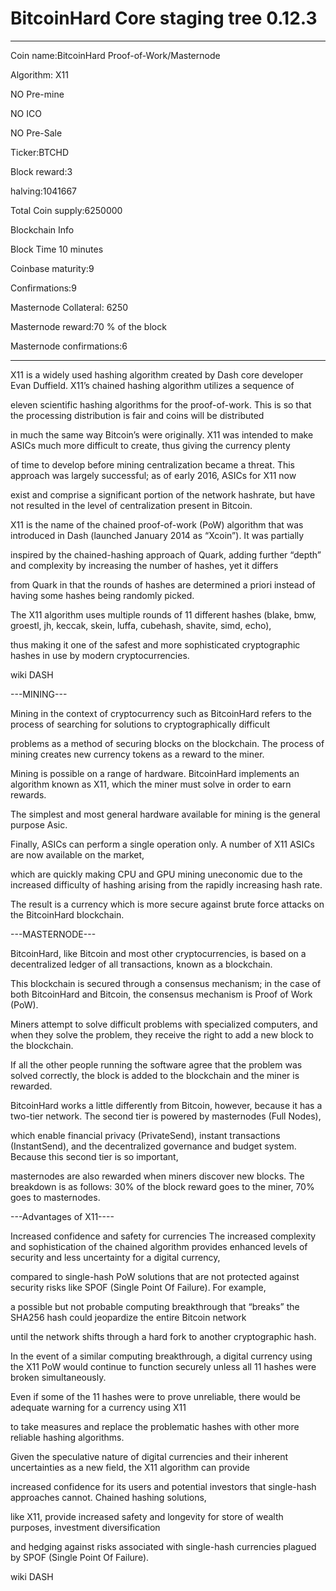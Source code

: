 BitcoinHard Core staging tree 0.12.3
===============================
----------------
Coin name:BitcoinHard Proof-of-Work/Masternode

Algorithm: X11

NO Pre-mine

NO ICO

NO Pre-Sale

Ticker:BTCHD

Block reward:3

halving:1041667

Total Coin supply:6250000

Blockchain Info

Block Time 10 minutes

Coinbase maturity:9

Confirmations:9

Masternode Collateral: 6250

Masternode reward:70 % of the block

Masternode confirmations:6

----------------


X11 is a widely used hashing algorithm created by Dash core developer Evan Duffield. X11’s chained hashing algorithm utilizes a sequence of 

eleven scientific hashing algorithms for the proof-of-work. This is so that the processing distribution is fair and coins will be distributed 

in much the same way Bitcoin’s were originally. X11 was intended to make ASICs much more difficult to create, thus giving the currency plenty 

of time to develop before mining centralization became a threat. This approach was largely successful; as of early 2016, ASICs for X11 now 

exist and comprise a significant portion of the network hashrate, but have not resulted in the level of centralization present in Bitcoin.

X11 is the name of the chained proof-of-work (PoW) algorithm that was introduced in Dash (launched January 2014 as “Xcoin”). It was partially 

inspired by the chained-hashing approach of Quark, adding further “depth” and complexity by increasing the number of hashes, yet it differs 

from Quark in that the rounds of hashes are determined a priori instead of having some hashes being randomly picked.

The X11 algorithm uses multiple rounds of 11 different hashes (blake, bmw, groestl, jh, keccak, skein, luffa, cubehash, shavite, simd, echo), 

thus making it one of the safest and more sophisticated cryptographic hashes in use by modern cryptocurrencies.


wiki DASH

---MINING---

Mining in the context of cryptocurrency such as BitcoinHard refers to the process of searching for solutions to cryptographically difficult

problems as a method of securing blocks on the blockchain. The process of mining creates new currency tokens as a reward to the miner. 

Mining is possible on a range of hardware. BitcoinHard  implements an algorithm known as X11, which the miner must solve in order to earn rewards.

The simplest and most general hardware available for mining is the general purpose Asic.

Finally, ASICs can perform a single operation only. A number of X11 ASICs are now available on the market, 

which are quickly making CPU and GPU mining uneconomic due to the increased difficulty of hashing arising from the rapidly increasing hash rate.

The result is a currency which is more secure against brute force attacks on the BitcoinHard blockchain.

---MASTERNODE---

BitcoinHard, like Bitcoin and most other cryptocurrencies, is based on a decentralized ledger of all transactions, known as a blockchain.

This blockchain is secured through a consensus mechanism; in the case of both BitcoinHard and Bitcoin, the consensus mechanism is Proof of Work (PoW).

Miners attempt to solve difficult problems with specialized computers, and when they solve the problem, they receive the right to add a new block to the blockchain.

If all the other people running the software agree that the problem was solved correctly, the block is added to the blockchain and the miner is rewarded.

BitcoinHard works a little differently from Bitcoin, however, because it has a two-tier network. The second tier is powered by masternodes (Full Nodes),

which enable financial privacy (PrivateSend), instant transactions (InstantSend), and the decentralized governance and budget system. Because this second tier is so important,
 
masternodes are also rewarded when miners discover new blocks. The breakdown is as follows: 30% of the block reward goes to the miner, 70% goes to masternodes.

---Advantages of X11----

Increased confidence and safety for currencies
The increased complexity and sophistication of the chained algorithm provides enhanced levels of security and less uncertainty for a digital currency,

compared to single-hash PoW solutions that are not protected against security risks like SPOF (Single Point Of Failure). For example,

a possible but not probable computing breakthrough that “breaks” the SHA256 hash could jeopardize the entire Bitcoin network

until the network shifts through a hard fork to another cryptographic hash.

In the event of a similar computing breakthrough, a digital currency using the X11 PoW would continue to function securely unless all 11 hashes were broken simultaneously.

Even if some of the 11 hashes were to prove unreliable, there would be adequate warning for a currency using X11

to take measures and replace the problematic hashes with other more reliable hashing algorithms.

Given the speculative nature of digital currencies and their inherent uncertainties as a new field, the X11 algorithm can provide

increased confidence for its users and potential investors that single-hash approaches cannot. Chained hashing solutions,

like X11, provide increased safety and longevity for store of wealth purposes, investment diversification

and hedging against risks associated with single-hash currencies plagued by SPOF (Single Point Of Failure).

wiki DASH
 
 



